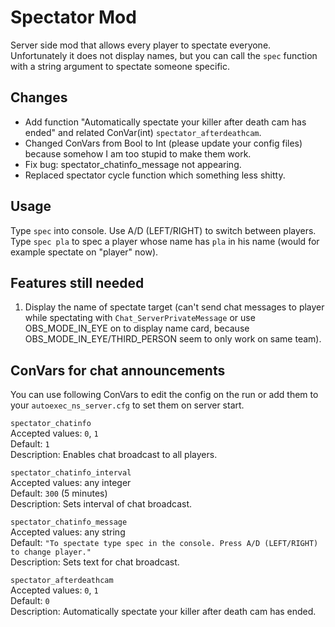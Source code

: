 # Spectator Mod
Server side mod that allows every player to spectate everyone.  
Unfortunately it does not display names, but you can call the `spec` function with a string argument to spectate someone specific.

## Changes
- Add function "Automatically spectate your killer after death cam has ended" and related ConVar(int) `spectator_afterdeathcam`.
- Changed ConVars from Bool to Int (please update your config files) because somehow I am too stupid to make them work.
- Fix bug: spectator_chatinfo_message not appearing.
- Replaced spectator cycle function which something less shitty.

## Usage
Type `spec` into console. Use A/D (LEFT/RIGHT) to switch between players.  
Type `spec pla` to spec a player whose name has `pla` in his name (would for example spectate on "player" now).

## Features still needed
1) Display the name of spectate target (can't send chat messages to player while spectating with `Chat_ServerPrivateMessage` or use OBS_MODE_IN_EYE on to display name card, because OBS_MODE_IN_EYE/THIRD_PERSON seem to only work on same team).

## ConVars for chat announcements
You can use following ConVars to edit the config on the run or add them to your `autoexec_ns_server.cfg` to set them on server start.

`spectator_chatinfo`  
Accepted values: `0`, `1`  
Default: `1`  
Description: Enables chat broadcast to all players.

`spectator_chatinfo_interval`  
Accepted values: any integer  
Default: `300` (5 minutes)  
Description: Sets interval of chat broadcast.

`spectator_chatinfo_message`  
Accepted values: any string  
Default: `"To spectate type spec in the console. Press A/D (LEFT/RIGHT) to change player."`  
Description: Sets text for chat broadcast.

`spectator_afterdeathcam`  
Accepted values: `0`, `1`  
Default: `0`  
Description: Automatically spectate your killer after death cam has ended.